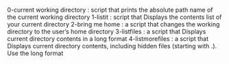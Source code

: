 0-current working directory : script that prints the absolute path name of the current working directory
1-listit : script that Displays the contents list of your current directory
2-bring me home : a script that changes the working directory to the user’s home directory
3-listfiles : a script that Displays current directory contents in a long format
4-listmorefiles : a script that Displays current directory contents, including hidden files (starting with .). Use the long format

